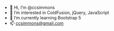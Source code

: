 - 👋 Hi, I’m @ccsimmons
- 👀 I’m interested in ColdFusion, jQuery, JavaScript
- 🌱 I’m currently learning Bootstrap 5
- 📫 ccsimmons@gmail.com

<!---
ccsimmons/ccsimmons is a ✨ special ✨ repository because its `README.md` (this file) appears on your GitHub profile.
You can click the Preview link to take a look at your changes.
--->
